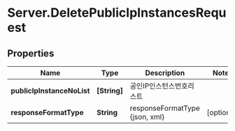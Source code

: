 # Server.DeletePublicIpInstancesRequest

## Properties
Name | Type | Description | Notes
------------ | ------------- | ------------- | -------------
**publicIpInstanceNoList** | **[String]** | 공인IP인스턴스번호리스트 | 
**responseFormatType** | **String** | responseFormatType {json, xml} | [optional] 


